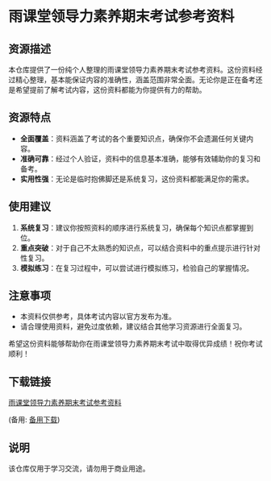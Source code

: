 # 雨课堂领导力素养期末考试参考资料

## 资源描述

本仓库提供了一份纯个人整理的雨课堂领导力素养期末考试参考资料。这份资料经过精心整理，基本能保证内容的准确性，涵盖范围非常全面。无论你是正在备考还是希望提前了解考试内容，这份资料都能为你提供有力的帮助。

## 资源特点

- **全面覆盖**：资料涵盖了考试的各个重要知识点，确保你不会遗漏任何关键内容。
- **准确可靠**：经过个人验证，资料中的信息基本准确，能够有效辅助你的复习和备考。
- **实用性强**：无论是临时抱佛脚还是系统复习，这份资料都能满足你的需求。

## 使用建议

1. **系统复习**：建议你按照资料的顺序进行系统复习，确保每个知识点都掌握到位。
2. **重点突破**：对于自己不太熟悉的知识点，可以结合资料中的重点提示进行针对性复习。
3. **模拟练习**：在复习过程中，可以尝试进行模拟练习，检验自己的掌握情况。

## 注意事项

- 本资料仅供参考，具体考试内容以官方发布为准。
- 请合理使用资料，避免过度依赖，建议结合其他学习资源进行全面复习。

希望这份资料能够帮助你在雨课堂领导力素养期末考试中取得优异成绩！祝你考试顺利！

## 下载链接
[雨课堂领导力素养期末考试参考资料]() 

(备用: [备用下载](https://pan.baidu.com/s/1og0eCtL-azaHDXeG_H9FEQ?pwd=1234))

## 说明

该仓库仅用于学习交流，请勿用于商业用途。
